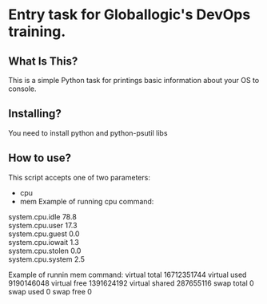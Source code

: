 Entry task for Globallogic's DevOps training.
==============================

What Is This?
-------------

This is a simple Python task for printings basic information about your OS to console.


Installing?
-------------

You need to install python and python-psutil libs

How to use?
-------------

This script accepts one of two parameters:
- cpu 
- mem
Example of running cpu command:

system.cpu.idle 78.8<br>
system.cpu.user 17.3<br>
system.cpu.guest 0.0<br>
system.cpu.iowait 1.3<br>
system.cpu.stolen 0.0<br>
system.cpu.system 2.5<br>

Example of runnin mem command:
virtual total 16712351744
virtual used 9190146048
virtual free 1391624192
virtual shared 287655116
swap total 0
swap used 0
swap free 0
